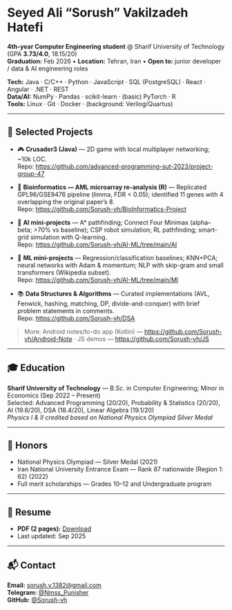 # Seyed Ali “Sorush” Vakilzadeh Hatefi

**4th-year Computer Engineering student** @ Sharif University of Technology (GPA **3.73/4.0**, 18.15/20)  
**Graduation:** Feb 2026 • **Location:** Tehran, Iran • **Open to:** junior developer / data & AI engineering roles

**Tech:** Java · C/C++ · Python · JavaScript · SQL (PostgreSQL) · React · Angular · .NET · REST  
**Data/AI:** NumPy · Pandas · scikit-learn · (basic) PyTorch · R  
**Tools:** Linux · Git · Docker · (background: Verilog/Quartus)

---

## 🚀 Selected Projects

- 🎮 **Crusader3 (Java)** — 2D game with local multiplayer networking; ~10k LOC.  
  Repo: https://github.com/advanced-programming-sut-2023/project-group-47

- 🧬 **Bioinformatics — AML microarray re-analysis (R)** — Replicated GPL96/GSE9476 pipeline (limma, FDR < 0.05); identified 11 genes with 4 overlapping the original paper’s 8.  
  Repo: https://github.com/Sorush-vh/BioInformatics-Project

- 🤖 **AI mini-projects** — A* pathfinding; Connect Four Minimax (alpha–beta; >70% vs baseline); CSP robot simulation; RL pathfinding; smart-grid simulation with Q-learning.  
  Repo: https://github.com/Sorush-vh/AI-ML/tree/main/AI

- 📘 **ML mini-projects** — Regression/classification baselines; KNN+PCA; neural networks with Adam & momentum; NLP with skip-gram and small transformers (Wikipedia subset).  
  Repo: https://github.com/Sorush-vh/AI-ML/tree/main/Ml

- 📚 **Data Structures & Algorithms** — Curated implementations (AVL, Fenwick, hashing, matching, DP, divide-and-conquer) with brief problem statements in comments.  
  Repo: https://github.com/Sorush-vh/DSA

> More: Android notes/to-do app (Kotlin) — https://github.com/Sorush-vh/Android-Note · JS demos — https://github.com/Sorush-vh/JS

---

## 🎓 Education
**Sharif University of Technology** — B.Sc. in Computer Engineering; Minor in Economics (Sep 2022 – Present)  
Selected: Advanced Programming (20/20), Probability & Statistics (20/20), AI (19.6/20), DSA (18.4/20), Linear Algebra (19.1/20)  
*Physics I & II credited based on National Physics Olympiad Silver Medal*

---

## 🏅 Honors
- National Physics Olympiad — Silver Medal (2021)  
- Iran National University Entrance Exam — Rank 87 nationwide (Region 1: 62) (2022)  
- Full merit scholarships — Grades 10–12 and Undergraduate program

---

## 📄 Resume
- **PDF (2 pages):** [Download]([https://raw.githubusercontent.com/Sorush-vh/Sorush-vh/main/resume.pdf](https://github.com/Sorush-vh/Sorush-vh/blob/main/Job_resume.pdf))
- Last updated: Sep 2025

---

## 📬 Contact
**Email:** [sorush.v.1382@gmail.com](mailto:sorush.v.1382@gmail.com)  
**Telegram:** [@Nmss_Punisher](https://t.me/Nmss_Punisher)  
**GitHub:** [@Sorush-vh](https://github.com/Sorush-vh)  
<!-- Add when ready:
**LinkedIn:** https://www.linkedin.com/in/sorush-hatefi-1a162a336/
**Resume (PDF):** link here
-->
